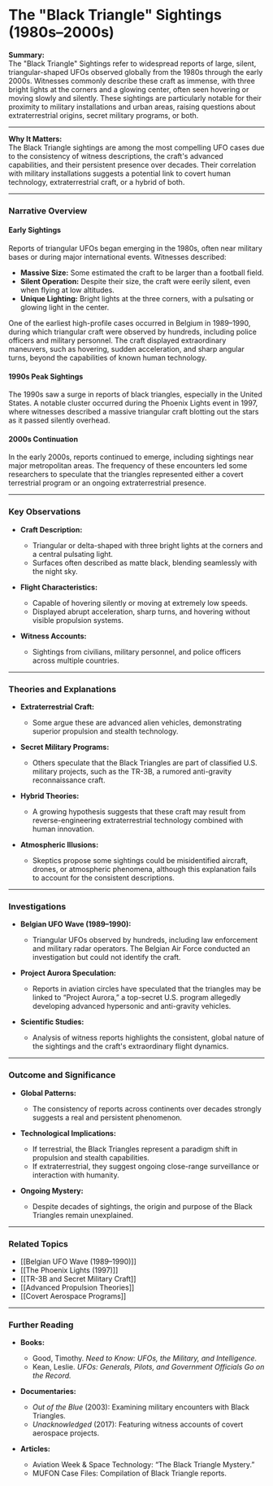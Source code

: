 # The "Black Triangle" Sightings (1980s–2000s)

**Summary:**  
The "Black Triangle" Sightings refer to widespread reports of large, silent, triangular-shaped UFOs observed globally from the 1980s through the early 2000s. Witnesses commonly describe these craft as immense, with three bright lights at the corners and a glowing center, often seen hovering or moving slowly and silently. These sightings are particularly notable for their proximity to military installations and urban areas, raising questions about extraterrestrial origins, secret military programs, or both.

---

**Why It Matters:**  
The Black Triangle sightings are among the most compelling UFO cases due to the consistency of witness descriptions, the craft's advanced capabilities, and their persistent presence over decades. Their correlation with military installations suggests a potential link to covert human technology, extraterrestrial craft, or a hybrid of both.

---

### **Narrative Overview**

#### **Early Sightings**

Reports of triangular UFOs began emerging in the 1980s, often near military bases or during major international events. Witnesses described:

- **Massive Size:** Some estimated the craft to be larger than a football field.
- **Silent Operation:** Despite their size, the craft were eerily silent, even when flying at low altitudes.
- **Unique Lighting:** Bright lights at the three corners, with a pulsating or glowing light in the center.

One of the earliest high-profile cases occurred in Belgium in 1989–1990, during which triangular craft were observed by hundreds, including police officers and military personnel. The craft displayed extraordinary maneuvers, such as hovering, sudden acceleration, and sharp angular turns, beyond the capabilities of known human technology.

#### **1990s Peak Sightings**

The 1990s saw a surge in reports of black triangles, especially in the United States. A notable cluster occurred during the Phoenix Lights event in 1997, where witnesses described a massive triangular craft blotting out the stars as it passed silently overhead.

#### **2000s Continuation**

In the early 2000s, reports continued to emerge, including sightings near major metropolitan areas. The frequency of these encounters led some researchers to speculate that the triangles represented either a covert terrestrial program or an ongoing extraterrestrial presence.

---

### **Key Observations**

- **Craft Description:**
    
    - Triangular or delta-shaped with three bright lights at the corners and a central pulsating light.
    - Surfaces often described as matte black, blending seamlessly with the night sky.
- **Flight Characteristics:**
    
    - Capable of hovering silently or moving at extremely low speeds.
    - Displayed abrupt acceleration, sharp turns, and hovering without visible propulsion systems.
- **Witness Accounts:**
    
    - Sightings from civilians, military personnel, and police officers across multiple countries.

---

### **Theories and Explanations**

- **Extraterrestrial Craft:**
    
    - Some argue these are advanced alien vehicles, demonstrating superior propulsion and stealth technology.
- **Secret Military Programs:**
    
    - Others speculate that the Black Triangles are part of classified U.S. military projects, such as the TR-3B, a rumored anti-gravity reconnaissance craft.
- **Hybrid Theories:**
    
    - A growing hypothesis suggests that these craft may result from reverse-engineering extraterrestrial technology combined with human innovation.
- **Atmospheric Illusions:**
    
    - Skeptics propose some sightings could be misidentified aircraft, drones, or atmospheric phenomena, although this explanation fails to account for the consistent descriptions.

---

### **Investigations**

- **Belgian UFO Wave (1989–1990):**
    
    - Triangular UFOs observed by hundreds, including law enforcement and military radar operators. The Belgian Air Force conducted an investigation but could not identify the craft.
- **Project Aurora Speculation:**
    
    - Reports in aviation circles have speculated that the triangles may be linked to “Project Aurora,” a top-secret U.S. program allegedly developing advanced hypersonic and anti-gravity vehicles.
- **Scientific Studies:**
    
    - Analysis of witness reports highlights the consistent, global nature of the sightings and the craft's extraordinary flight dynamics.

---

### **Outcome and Significance**

- **Global Patterns:**
    
    - The consistency of reports across continents over decades strongly suggests a real and persistent phenomenon.
- **Technological Implications:**
    
    - If terrestrial, the Black Triangles represent a paradigm shift in propulsion and stealth capabilities.
    - If extraterrestrial, they suggest ongoing close-range surveillance or interaction with humanity.
- **Ongoing Mystery:**
    
    - Despite decades of sightings, the origin and purpose of the Black Triangles remain unexplained.

---

### **Related Topics**

- [[Belgian UFO Wave (1989–1990)]]
- [[The Phoenix Lights (1997)]]
- [[TR-3B and Secret Military Craft]]
- [[Advanced Propulsion Theories]]
- [[Covert Aerospace Programs]]

---

### **Further Reading**

- **Books:**
    
    - Good, Timothy. _Need to Know: UFOs, the Military, and Intelligence._
    - Kean, Leslie. _UFOs: Generals, Pilots, and Government Officials Go on the Record._
- **Documentaries:**
    
    - _Out of the Blue_ (2003): Examining military encounters with Black Triangles.
    - _Unacknowledged_ (2017): Featuring witness accounts of covert aerospace projects.
- **Articles:**
    
    - Aviation Week & Space Technology: “The Black Triangle Mystery.”
    - MUFON Case Files: Compilation of Black Triangle reports.

